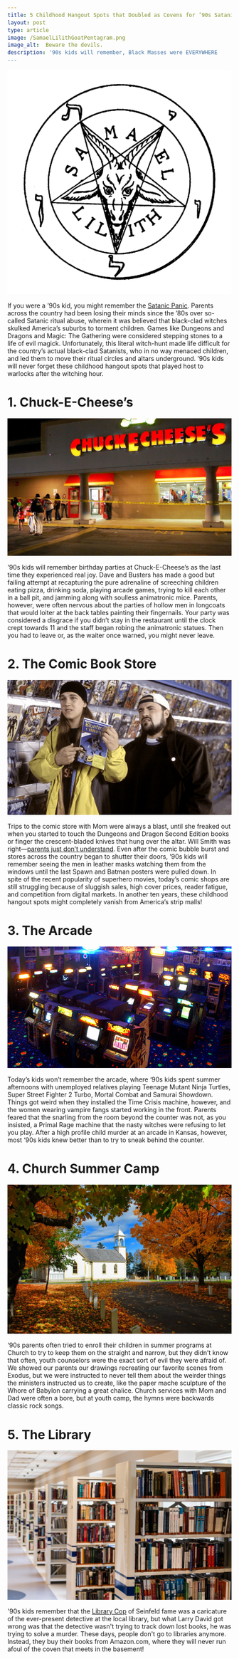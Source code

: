 ```yaml
---
title: 5 Childhood Hangout Spots that Doubled as Covens for ’90s Satanists
layout: post
type: article
image: /SamaelLilithGoatPentagram.png
image_alt:  Beware the devils.
description: '90s kids will remember, Black Masses were EVERYWHERE
---
```


![](/SamaelLilithGoatPentagram.png)

If you were a ’90s kid, you might remember the [Satanic Panic](http://https://io9.gizmodo.com/a-brief-history-of-satanic-panic-in-the-1980s-1679476373).  Parents across the country had been losing their minds since the ’80s over so-called Satanic ritual abuse, wherein it was believed that black-clad witches skulked America’s suburbs to torment children.  Games like Dungeons and Dragons and Magic: The Gathering were considered stepping stones to a life of evil magick.  Unfortunately, this literal witch-hunt made life difficult for the country’s actual black-clad Satanists, who in no way menaced children, and led them to move their ritual circles and altars underground.  ’90s kids will never forget these childhood hangout spots that played host to warlocks after the witching hour.

# **1. Chuck-E-Cheese’s**
![](/chuckecheese.jpg)

’90s kids will remember birthday parties at Chuck-E-Cheese’s as the last time they experienced real joy. Dave and Busters has made a good but failing attempt at recapturing the pure adrenaline of screeching children eating pizza, drinking soda, playing arcade games, trying to kill each other in a ball pit, and jamming along with soulless animatronic mice.  Parents, however, were often nervous about the parties of hollow men in longcoats that would loiter at the back tables painting their fingernails.  Your party was considered a disgrace if you didn’t stay in the restaurant until the clock crept towards 11 and the staff began robing the animatronic statues.  Then you had to leave or, as the waiter once warned, you might never leave. 

# **2. The Comic Book Store**
![](/jayandsilentbob.png)

Trips to the comic store with Mom were always a blast, until she freaked out when you started to touch the Dungeons and Dragon Second Edition books or finger the crescent-bladed knives that hung over the altar.  Will Smith was right—[parents just don’t understand](https://www.youtube.com/watch?v=jW3PFC86UNI).  Even after the comic bubble burst and stores across the country began to shutter their doors, ’90s kids will remember seeing the men in leather masks watching them from the windows until the last Spawn and Batman posters were pulled down.  In spite of the recent popularity of superhero movies, today’s comic shops are still struggling because of sluggish sales, high cover prices, reader fatigue, and competition from digital markets.  In another ten years, these childhood hangout spots might completely vanish from America’s strip malls!  

# **3. The Arcade**
![](/arcade.jpg)

Today’s kids won’t remember the arcade, where ‘90s kids spent summer afternoons with unemployed relatives playing Teenage Mutant Ninja Turtles, Super Street Fighter 2 Turbo, Mortal Combat and Samurai Showdown.  Things got weird when they installed the Time Crisis machine, however, and the women wearing vampire fangs started working in the front.  Parents feared that the snarling from the room beyond the counter was not, as you insisted, a Primal Rage machine that the nasty witches were refusing to let you play.  After a high profile child murder at an arcade in Kansas, however, most ‘90s kids knew better than to try to sneak behind the counter.

# **4. Church Summer Camp**
![](/church.jpeg)

‘90s parents often tried to enroll their children in summer programs at Church to try to keep them on the straight and narrow, but they didn’t know that often, youth counselors were the exact sort of evil they were afraid of.  We showed our parents our drawings recreating our favorite scenes from Exodus, but we were instructed to never tell them about the weirder things the ministers instructed us to create, like the paper mache sculpture of the Whore of Babylon carrying a great chalice.  Church services with Mom and Dad were often a bore, but at youth camp, the hymns were backwards classic rock songs.

# **5. The Library**
![](/library.jpeg)

'90s kids remember that the [Library Cop](https://www.youtube.com/watch?v=D9tP9fI2zbE) of Seinfeld fame was a caricature of the ever-present detective at the local library, but what Larry David got wrong was that the detective wasn't trying to track down lost books, he was trying to solve a murder.  These days, people don't go to libraries anymore.  Instead, they buy their books from Amazon.com, where they will never run afoul of the coven that meets in the basement!
